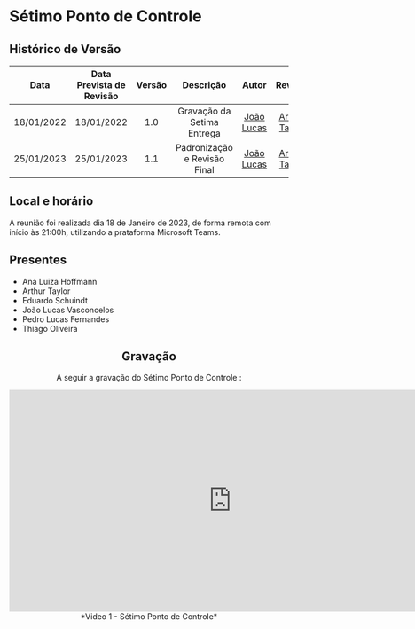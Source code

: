 # Sétimo Ponto de Controle

## <a>Histórico de Versão</a>
|    Data    | Data Prevista de Revisão | Versão |          Descrição           |                   Autor                    |                  Revisor                   |
| :--------: | :----------------------: | :----: | :--------------------------: | :----------------------------------------: | :----------------------------------------: |
| 18/01/2022 |        18/01/2022        |  1.0   |  Gravação da Setima Entrega  | [João Lucas](https://github.com/Hackairos) | [Arthur Taylor](https://github.com/Eruel6) |
| 25/01/2023 |        25/01/2023        |  1.1   | Padronização e Revisão Final | [João Lucas](https://github.com/HacKairos) | [Arthur Taylor](https://github.com/Eruel6) |

## <a>Local e horário</a>

A reunião foi realizada dia 18 de Janeiro de 2023, de forma remota com início às 21:00h, utilizando a prataforma Microsoft Teams.

## <a>Presentes</a>

- Ana Luiza Hoffmann
- Arthur Taylor
- Eduardo Schuindt
- João Lucas Vasconcelos
- Pedro Lucas Fernandes
- Thiago Oliveira

<center>

## <a>Gravação</a>
A seguir a gravação do Sétimo Ponto de Controle :
<iframe width="800" height="400" src="https://www.youtube-nocookie.com/embed/BoS_l0CFmos" frameborder="0" allow="accelerometer; autoplay; clipboard-write; encrypted-media; gyroscope; picture-in-picture" allowfullscreen></iframe>
*Video 1 - Sétimo Ponto de Controle*
</center>